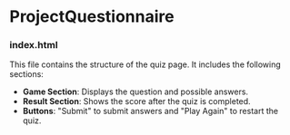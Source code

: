 # ProjectQuestionnaire

### index.html

This file contains the structure of the quiz page. It includes the following sections:
- **Game Section**: Displays the question and possible answers.
- **Result Section**: Shows the score after the quiz is completed.
- **Buttons**: "Submit" to submit answers and "Play Again" to restart the quiz.
